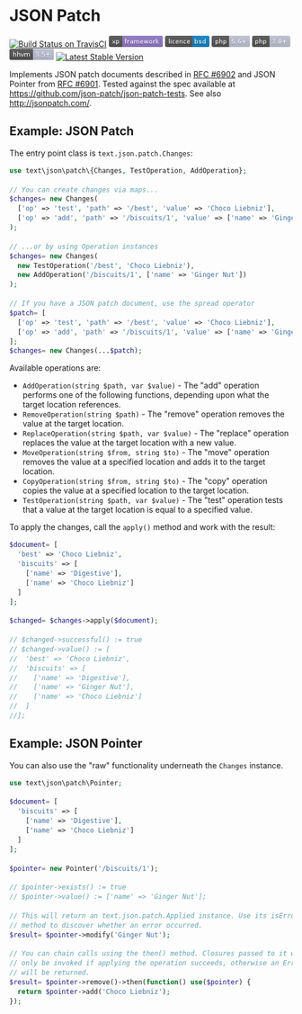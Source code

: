 JSON Patch
==========

[![Build Status on TravisCI](https://secure.travis-ci.org/xp-forge/json-patch.svg)](http://travis-ci.org/xp-forge/json-patch)
[![XP Framework Module](https://raw.githubusercontent.com/xp-framework/web/master/static/xp-framework-badge.png)](https://github.com/xp-framework/core)
[![BSD Licence](https://raw.githubusercontent.com/xp-framework/web/master/static/licence-bsd.png)](https://github.com/xp-framework/core/blob/master/LICENCE.md)
[![Required PHP 5.6+](https://raw.githubusercontent.com/xp-framework/web/master/static/php-5_6plus.png)](http://php.net/)
[![Supports PHP 7.0+](https://raw.githubusercontent.com/xp-framework/web/master/static/php-7_0plus.png)](http://php.net/)
[![Supports HHVM 3.5+](https://raw.githubusercontent.com/xp-framework/web/master/static/hhvm-3_5plus.png)](http://hhvm.com/)
[![Latest Stable Version](https://poser.pugx.org/xp-forge/json-patch/version.png)](https://packagist.org/packages/xp-forge/json-patch)

Implements JSON patch documents described in [RFC #6902](http://tools.ietf.org/html/rfc6902) and JSON Pointer from [RFC #6901](http://tools.ietf.org/html/rfc6901). Tested against the spec available at https://github.com/json-patch/json-patch-tests. See also http://jsonpatch.com/. 

Example: JSON Patch
-------------------
The entry point class is `text.json.patch.Changes`:

```php
use text\json\patch\{Changes, TestOperation, AddOperation};

// You can create changes via maps...
$changes= new Changes(
  ['op' => 'test', 'path' => '/best', 'value' => 'Choco Liebniz'],
  ['op' => 'add', 'path' => '/biscuits/1', 'value' => ['name' => 'Ginger Nut']]
);

// ...or by using Operation instances
$changes= new Changes(
  new TestOperation('/best', 'Choco Liebniz'),
  new AddOperation('/biscuits/1', ['name' => 'Ginger Nut'])
);

// If you have a JSON patch document, use the spread operator
$patch= [
  ['op' => 'test', 'path' => '/best', 'value' => 'Choco Liebniz'],
  ['op' => 'add', 'path' => '/biscuits/1', 'value' => ['name' => 'Ginger Nut']]
];
$changes= new Changes(...$patch);
```

Available operations are:

* `AddOperation(string $path, var $value)` - The "add" operation performs one of the following functions, depending upon what the target location references.
* `RemoveOperation(string $path)` - The "remove" operation removes the value at the target location.
* `ReplaceOperation(string $path, var $value)` - The "replace" operation replaces the value at the target location with a new value. 
* `MoveOperation(string $from, string $to)` - The "move" operation removes the value at a specified location and adds it to the target location.
* `CopyOperation(string $from, string $to)` - The "copy" operation copies the value at a specified location to the target location.
* `TestOperation(string $path, var $value)` - The "test" operation tests that a value at the target location is equal to a specified value.

To apply the changes, call the `apply()` method and work with the result:

```php
$document= [
  'best' => 'Choco Liebniz',
  'biscuits' => [
    ['name' => 'Digestive'],
    ['name' => 'Choco Liebniz']
  ]
];

$changed= $changes->apply($document);

// $changed->successful() := true
// $changed->value() := [
//  'best' => 'Choco Liebniz',
//  'biscuits' => [
//    ['name' => 'Digestive'],
//    ['name' => 'Ginger Nut'],
//    ['name' => 'Choco Liebniz']
//  ]
//];
```

Example: JSON Pointer
---------------------
You can also use the "raw" functionality underneath the `Changes` instance.

```php
use text\json\patch\Pointer;

$document= [
  'biscuits' => [
    ['name' => 'Digestive'],
    ['name' => 'Choco Liebniz']
  ]
];

$pointer= new Pointer('/biscuits/1');

// $pointer->exists() := true
// $pointer->value() := ['name' => 'Ginger Nut'];

// This will return an text.json.patch.Applied instance. Use its isError() 
// method to discover whether an error occurred.
$result= $pointer->modify('Ginger Nut');

// You can chain calls using the then() method. Closures passed to it will
// only be invoked if applying the operation succeeds, otherwise an Error
// will be returned.
$result= $pointer->remove()->then(function() use($pointer) {
  return $pointer->add('Choco Liebniz');
});
```